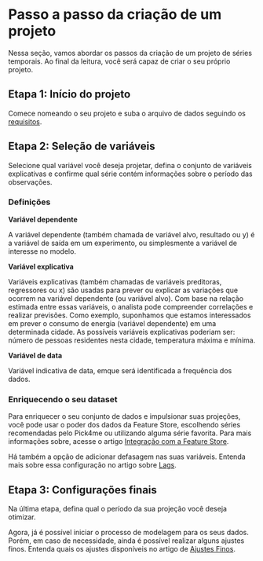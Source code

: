 # Passo a passo da criação de um projeto

Nessa seção, vamos abordar os passos da criação de um projeto de séries temporais. Ao final da leitura, você será capaz de criar o seu próprio projeto. 

## Etapa 1: Início do projeto

Comece nomeando o seu projeto e suba o arquivo de dados seguindo os [requisitos](/help-center/time-series/intro/requisitos.md). 

## Etapa 2: Seleção de variáveis

Selecione qual variável você deseja projetar, defina o conjunto de variáveis explicativas e confirme qual série contém informações sobre o período das observações. 

### Definições 

**Variável dependente**

A variável dependente (também chamada de variável alvo, resultado ou y) é a variável de saída em um experimento, ou simplesmente a variável de interesse no modelo. 

**Variável explicativa**  

Variáveis explicativas (também chamadas de variáveis preditoras, regressores ou x) são usadas para prever ou explicar as variações que ocorrem na variável dependente (ou variável alvo). Com base na relação estimada entre essas variáveis, o analista pode compreender correlações e realizar previsões. Como exemplo, suponhamos que estamos interessados em prever o consumo de energia (variável dependente) em uma determinada cidade. As possíveis variáveis explicativas poderiam ser: número de pessoas residentes nesta cidade, temperatura máxima e mínima. 

**Variável de data** 

Variável indicativa de data, emque será identificada a frequência dos dados. 

### Enriquecendo o seu dataset

Para enriquecer o seu conjunto de dados e impulsionar suas projeções, você pode usar o poder dos dados da Feature Store, escolhendo séries recomendadas pelo Pick4me ou utilizando alguma série favorita. Para mais informações sobre, acesse o artigo [Integração com a Feature Store](/help-center/time-series/intro/integracao-fs.md). 

Há também a opção de adicionar defasagem nas suas variáveis. Entenda mais sobre essa configuração no artigo sobre [Lags](/help-center/time-series/modelagem/lags.md).

## Etapa 3: Configurações finais

Na última etapa, defina qual o período da sua projeção você deseja otimizar. 

Agora, já é possível iniciar o processo de modelagem para os seus dados. Porém, em caso de necessidade, ainda é possível realizar alguns ajustes finos. Entenda quais os ajustes disponíveis no artigo de [Ajustes Finos](/help-center/time-series/modelagem/ajustes-finos.md). 
